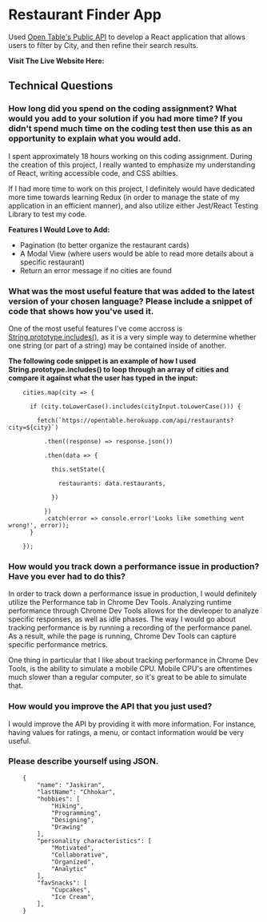 # Restaurant Finder App

Used [Open Table's Public API](https://opentable.herokuapp.com/) to develop a React application that allows users to filter by City, and then refine their search results. 

**Visit The Live Website Here:** 

## Technical Questions 

### How long did you spend on the coding assignment? What would you add to your solution if you had more time? If you didn't spend much time on the coding test then use this as an opportunity to explain what you would add.

I spent approximately 18 hours working on this coding assignment. During the creation of this project, I really wanted to emphasize my understanding of React, writing accessible code, and CSS abilties. 

If I had more time to work on this project, I definitely would have dedicated more time towards learning Redux (in order to manage the state of my application in an efficient manner), and also utilize either Jest/React Testing Library to test my code.

**Features I Would Love to Add:**
- Pagination (to better organize the restaurant cards) 
- A Modal View (where users would be able to read more details about a specific restaurant) 
- Return an error message if no cities are found

### What was the most useful feature that was added to the latest version of your chosen language? Please include a snippet of code that shows how you've used it.

One of the most useful features I've come accross is [String.prototype.includes()](https://developer.mozilla.org/en-US/docs/Web/JavaScript/Reference/Global_Objects/String/includes), as it is a very simple way to determine whether one string (or part of a string) may be contained inside of another.

**The following code snippet is an example of how I used String.prototype.includes() to loop through an array of cities and compare it against what the user has typed in the input:**


```
    cities.map(city => {
    
      if (city.toLowerCase().includes(cityInput.toLowerCase())) {
      
        fetch(`https://opentable.herokuapp.com/api/restaurants?city=${city}`)
        
          .then((response) => response.json())
          
          .then(data => {
          
            this.setState({
            
              restaurants: data.restaurants,
              
            })
            
          })
          .catch(error => console.error('Looks like something went wrong!', error));
      }
      
    });
```

### How would you track down a performance issue in production? Have you ever had to do this?

In order to track down a performance issue in production, I would definitely utilize the Performance tab in Chrome Dev Tools. Analyzing runtime performance through Chrome Dev Tools allows for the devleoper to analyze specific responses, as well as idle phases. The way I would go about tracking performance is by running a recording of the performance panel. As a result, while the page is running, Chrome Dev Tools can capture specific performance metrics. 

One thing in particular that I like about tracking performance in Chrome Dev Tools, is the ability to simulate a mobile CPU. Mobile CPU's are oftentimes much slower than a regular computer, so it's great to be able to simulate that. 

### How would you improve the API that you just used?

I would improve the API by providing it with more information. For instance, having values for ratings, a menu, or contact information would be very useful. 

### Please describe yourself using JSON.

```
    {
        "name": "Jaskiran", 
        "lastName": "Chhokar", 
        "hobbies": [ 
            "Hiking", 
            "Programming", 
            "Designing", 
            "Drawing"
        ],
        "personality characteristics": [
            "Motivated", 
            "Collaborative", 
            "Organized", 
            "Analytic"
        ], 
        "favSnacks": [
            "Cupcakes", 
            "Ice Cream",
        ],
    }
```

